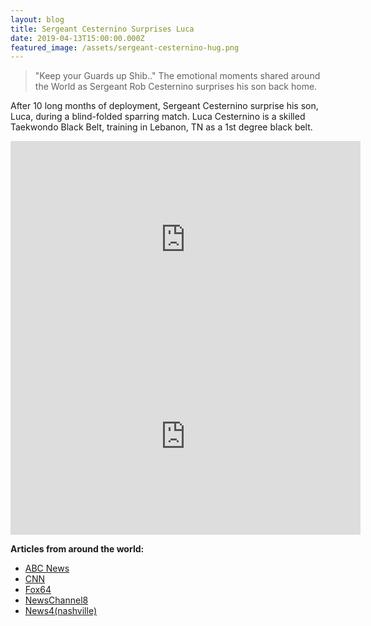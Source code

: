 ```yaml
---
layout: blog
title: Sergeant Cesternino Surprises Luca
date: 2019-04-13T15:00:00.000Z
featured_image: /assets/sergeant-cesternino-hug.png
---
```

> "Keep your Guards up Shib.." The emotional moments shared around the World as Sergeant Rob Cesternino surprises his son back home.

After 10 long months of deployment, Sergeant Cesternino surprise his son, Luca, during a blind-folded sparring match. Luca Cesternino is a skilled Taekwondo Black Belt, training in Lebanon, TN as a 1st degree black belt.

<iframe width="560" height="315" src="https://www.youtube.com/embed/ZOFYKDJVyWQ" frameborder="0" allow="accelerometer; autoplay; encrypted-media; gyroscope; picture-in-picture" allowfullscreen></iframe>

<iframe width="560" height="315" src="https://www.youtube.com/embed/cBzkOWGm80s" frameborder="0" allow="accelerometer; autoplay; encrypted-media; gyroscope; picture-in-picture" allowfullscreen></iframe>

**Articles from around the world:**

* [ABC News](https://abcnews.go.com/US/army-dad-surprises-blindfolded-son-martial-arts-class/story?id=61836898)
* [CNN](https://www.cnn.com/videos/us/2019/03/19/father-son-national-guard-deployment-return-surprise-tennessee-epr-orig.cnn)
* [Fox64](http://www.fox46charlotte.com/news/tennessee-boy-9-shocked-by-surprise-return-of-army-father-in-emotional-video)
* [NewsChannel8](https://www.wfla.com/don-t-miss/watch-military-dad-surprises-son-at-taekwondo/1863027992)
* [News4(nashville)](https://www.wsmv.com/news/cesternino-family-talks-about-life-after-soldier-surprise-video-goes/article_1804e2a2-4cfe-11e9-ad33-2f31ea9e5a3c.html)
